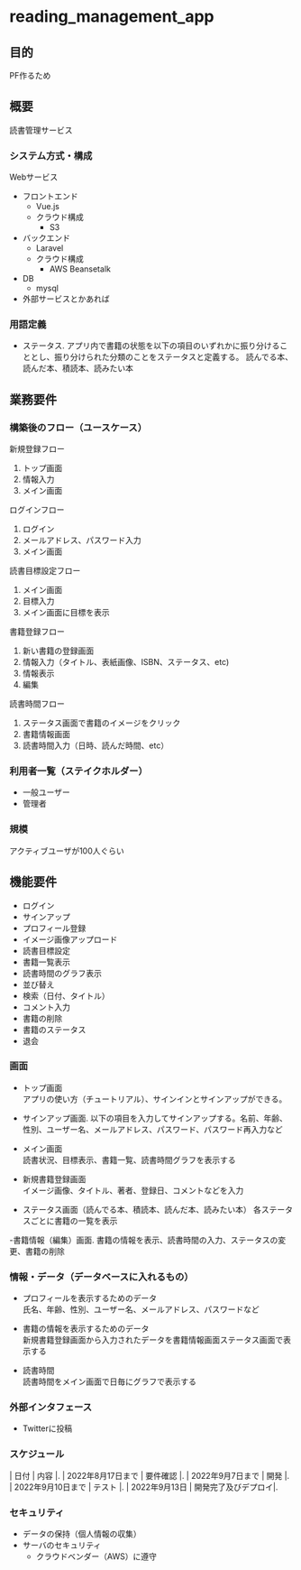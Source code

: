 # reading_management_app

## 目的

PF作るため

## 概要
読書管理サービス

### システム方式・構成

Webサービス

- フロントエンド
  - Vue.js
  - クラウド構成
    - S3
- バックエンド
  - Laravel
  - クラウド構成
    - AWS Beansetalk
- DB  
  - mysql
- 外部サービスとかあれば

### 用語定義

- ステータス. 
アプリ内で書籍の状態を以下の項目のいずれかに振り分けることとし、振り分けられた分類のことをステータスと定義する。
読んでる本、読んだ本、積読本、読みたい本


## 業務要件

### 構築後のフロー（ユースケース）

新規登録フロー
1. トップ画面
2. 情報入力
3. メイン画面

ログインフロー
1. ログイン
2. メールアドレス、パスワード入力
3. メイン画面

読書目標設定フロー
1. メイン画面
2. 目標入力
3. メイン画面に目標を表示

書籍登録フロー
1. 新い書籍の登録画面
2. 情報入力（タイトル、表紙画像、ISBN、ステータス、etc)
3. 情報表示
4. 編集

読書時間フロー
1. ステータス画面で書籍のイメージをクリック
2. 書籍情報画面
3. 読書時間入力（日時、読んだ時間、etc）

### 利用者一覧（ステイクホルダー）

- 一般ユーザー
- 管理者

### 規模

アクティブユーザが100人ぐらい

## 機能要件
- ログイン
- サインアップ
- プロフィール登録
- イメージ画像アップロード
- 読書目標設定
- 書籍一覧表示
- 読書時間のグラフ表示
- 並び替え
- 検索（日付、タイトル）
- コメント入力
- 書籍の削除
- 書籍のステータス
- 退会


### 画面

- トップ画面  
アプリの使い方（チュートリアル）、サインインとサインアップができる。

- サインアップ画面. 
以下の項目を入力してサインアップする。名前、年齢、性別、ユーザー名、メールアドレス、パスワード、パスワード再入力など

- メイン画面  
読書状況、目標表示、書籍一覧、読書時間グラフを表示する

- 新規書籍登録画面  
イメージ画像、タイトル、著者、登録日、コメントなどを入力

- ステータス画面（読んでる本、積読本、読んだ本、読みたい本） 
各ステータスごとに書籍の一覧を表示

-書籍情報（編集）画面. 
書籍の情報を表示、読書時間の入力、ステータスの変更、書籍の削除


### 情報・データ（データベースに入れるもの）

- プロフィールを表示するためのデータ  
氏名、年齢、性別、ユーザー名、メールアドレス、パスワードなど

- 書籍の情報を表示するためのデータ  
新規書籍登録画面から入力されたデータを書籍情報画面ステータス画面で表示する

- 読書時間  
読書時間をメイン画面で日毎にグラフで表示する


### 外部インタフェース

-  Twitterに投稿

### スケジュール

| 日付 | 内容 |. 
| 2022年8月17日まで | 要件確認 |. 
| 2022年9月7日まで | 開発 |. 
| 2022年9月10日まで | テスト |. 
| 2022年9月13日 | 開発完了及びデプロイ|. 


### セキュリティ

- データの保持（個人情報の収集）
- サーバのセキュリティ
  - クラウドベンダー（AWS）に遵守
